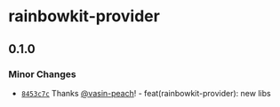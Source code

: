 # rainbowkit-provider

## 0.1.0

### Minor Changes

- [`8453c7c`](https://github.com/jventures-jdn/token-generator/commit/8453c7c7f9359017492d7c7af3f846e1e4a1c3fe) Thanks [@vasin-peach](https://github.com/vasin-peach)! - feat(rainbowkit-provider): new libs
